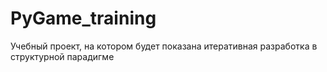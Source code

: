 # PyGame_training
Учебный проект, на котором будет показана итеративная разработка в структурной парадигме
